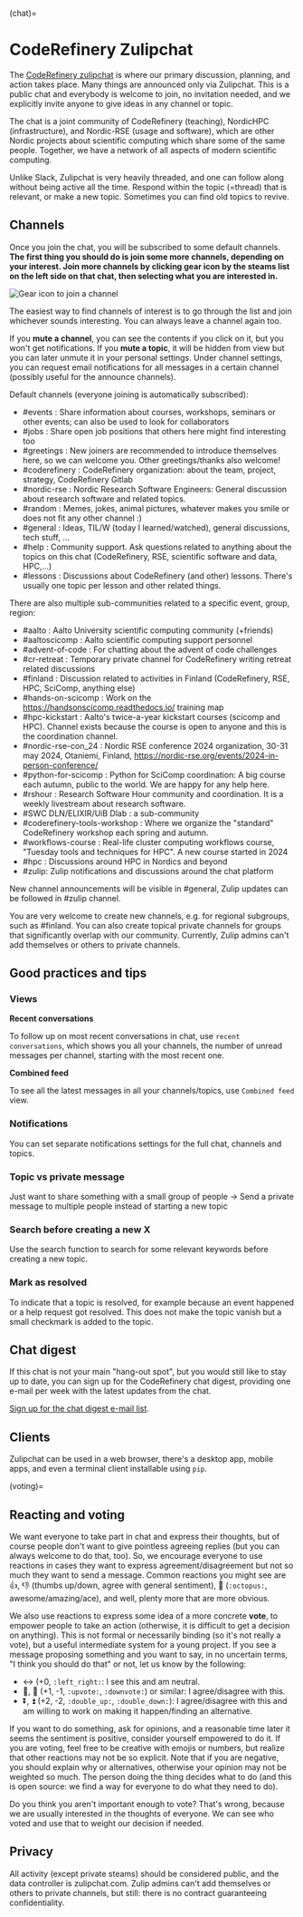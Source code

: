 
(chat)=
# CodeRefinery Zulipchat

The [CodeRefinery zulipchat](https://coderefinery.zulipchat.com) is
where our primary discussion, planning, and action takes place.  Many
things are announced only via Zulipchat.  This is a public chat and
everybody is welcome to join, no invitation needed, and we explicitly
invite anyone to give ideas in any channel or topic.

The chat is a joint community of CodeRefinery (teaching), NordicHPC
(infrastructure), and Nordic-RSE (usage and software), which are other
Nordic projects about scientific computing which share some of the
same people. Together, we have a network of all aspects of modern
scientific computing.

Unlike Slack, Zulipchat is very heavily threaded, and one can follow along without being active all the time.  Respond within the
topic (=thread) that is relevant, or make a new topic.  Sometimes you
can find old topics to revive.  


## Channels

Once you join the chat, you will be subscribed to some default
channels.  **The first thing you
should do is join some more channels, depending on your interest.  Join
more channels by clicking gear icon by the steams list on the left side
on that chat, then selecting what you are interested in.**

![Gear icon to join a channel](img/chat--join-stream.png)

The easiest way to find channels of interest is to go through the list and join whichever sounds interesting. You can always leave a channel again too.

If you **mute a channel**, you can see the contents if you click on it,
but you won't get notifications.  If you **mute a topic**, it will be
hidden from view but you can later unmute it in your personal
settings.  Under channel settings, you can request email notifications
for all messages in a certain channel (possibly useful for the announce channels).

Default channels (everyone joining is automatically subscribed):


- #events : Share information about courses, workshops, seminars or other events; can also be used to look for collaborators 
- #jobs : Share open job positions that others here might find interesting too 
- #greetings : New joiners are recommended to introduce themselves here, so we can welcome you. Other greetings/thanks also welcome! 
- #coderefinery : CodeRefinery organization: about the team, project, strategy, CodeRefinery Gitlab 
- #nordic-rse : Nordic Research Software Engineers: General discussion about research software and related topics.
- #random : Memes, jokes, animal pictures, whatever makes you smile or does not fit any other channel :) 
- #general : Ideas, TIL/W (today I learned/watched), general discussions, tech stuff, ...
- #help : Community support. Ask questions related to anything about the topics on this chat (CodeRefinery, RSE, scientific software and data, HPC,...) 
- #lessons :  Discussions about CodeRefinery (and other) lessons. There's usually one topic per lesson and other related things. 


There are also multiple sub-communities related to a specific event, group, region: 

- #aalto : Aalto University scientific computing community (+friends)                                                                    
- #aaltoscicomp : Aalto scientific computing support personnel                                                                                  
- #advent-of-code : For chatting about the advent of code challenges                                                                              
- #cr-retreat : Temporary private channel for CodeRefinery writing retreat related discussions                                                
- #finland : Discussion related to activities in Finland (CodeRefinery, RSE, HPC, SciComp, anything else)                                  
- #hands-on-scicomp : Work on the https://handsonscicomp.readthedocs.io/ training map                                                               
- #hpc-kickstart : Aalto's twice-a-year kickstart courses (scicomp and HPC). Channel exists because the course is open to anyone and this is the coordination channel.                                                                             
- #nordic-rse-con_24 : Nordic RSE conference 2024 organization, 30-31 may 2024, Otaniemi, Finland, https://nordic-rse.org/events/2024-in-person-conference/     
- #python-for-scicomp : Python for SciComp coordination: A big course each autumn, public to the world. We are happy for any help here.               
- #rshour : Research Software Hour community and coordination. It is a weekly livestream about research software.                         
- #SWC DLN/ELIXIR/UiB Dlab : a sub-community                                                                                                                    
- #coderefinery-tools-workshop : Where we organize the "standard" CodeRefinery workshop each spring and autumn.                                   
- #workflows-course : Real-life cluster computing workflows course, "Tuesday tools and techniques for HPC". A new course started in 2024                    
- #hpc : Discussions around HPC in Nordics and beyond
- #zulip: Zulip notifications and discussions around the chat platform

New channel announcements will be visible in #general, Zulip updates can be followed in #zulip channel.

You are very welcome to create new channels, e.g. for regional subgroups, such as #finland. 
You can also create topical private channels for groups that significantly
overlap with our community.  Currently, Zulip admins can't add
themselves or others to private channels.

## Good practices and tips

### Views

**Recent conversations**

To follow up on most recent conversations in chat, use `recent conversations`, which shows you all your channels, the number of unread messages per channel, starting with the most recent one.

**Combined feed**

To see all the latest messages in all your channels/topics, use `Combined feed` view.

### Notifications

You can set separate notifications settings for the full chat, channels and topics. 

### Topic vs private message

Just want to share something with a small group of people -> Send a private message to multiple people instead of starting a new topic

### Search before creating a new X

Use the search function to search for some relevant keywords before creating a new topic.

### Mark as resolved

To indicate that a topic is resolved, for example because an event happened or a help request got resolved. This does not make the topic vanish but a small checkmark is added to the topic.

## Chat digest

If this chat is not your main "hang-out spot", but you would still like to stay up to date, you can sign up for the CodeRefinery chat digest, providing one e-mail per week with the latest updates from the chat.

[Sign up for the chat digest e-mail list](https://postit.csc.fi/sympa/subscribe/coderefinery-team).

## Clients

Zulipchat can be used in a web browser, there's a desktop app, mobile
apps, and even a terminal client installable using ``pip``.



(voting)=

## Reacting and voting

We want everyone to take part in chat and express their thoughts, but
of course people don't want to give pointless agreeing replies (but
you can always welcome to do that, too).  So, we encourage everyone to use reactions in cases they want to express agreement/disagreement but not so much they want to send a message.  Common reactions you might see are 👍, 👎 (thumbs up/down, agree with general sentiment), 🐙 (`:octopus:`, awesome/amazing/ace), and well, plenty more that are more obvious.

We also use reactions to express some idea of a more concrete
**vote**, to empower people to take an action (otherwise, it is
difficult to get a decision on anything).  This is not formal or
necessarily binding (so it's not really a vote), but a useful
intermediate system for a young project.  If you see a message
proposing something and you want to say, in no uncertain terms, "I
think you should do that" or not, let us know by the following:

* ↔️ (+0, `:left_right:`: I see this and am neutral.
* 🔼, 🔽 (+1, -1, `:upvote:`, `:downvote:`) or similar: I
   agree/disagree with this.
* ⏬, ⏫ (+2, -2, `:double_up:`, `:double_down:`): I agree/disagree
   with this and am willing to work on making it happen/finding an
   alternative.

If you want to do something, ask for opinions, and a reasonable time
later it seems the sentiment is positive, consider yourself empowered
to do it.  If you are voting, feel free to be creative with emojis or
numbers, but realize that other reactions may not be so explicit.  Note that if you are negative, you should explain why or alternatives, otherwise your opinion may not be weighted so much.  The person doing the thing decides what to do (and this is open source: we find a way for everyone to do what they need to do).

Do you think you aren't important enough to vote?  That's wrong,
because we are usually interested in the thoughts of everyone.  We
can see who voted and use that to weight our decision if needed.



## Privacy

All activity (except private steams) should be considered public, and
the data controller is zulipchat.com.  Zulip admins can't add
themselves or others to private channels, but still: there is no
contract guaranteeing confidentiality.

